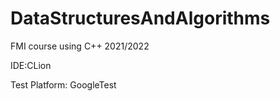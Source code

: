 # DataStructuresAndAlgorithms
FMI course using C++ 2021/2022

IDE:CLion 

Test Platform: GoogleTest
